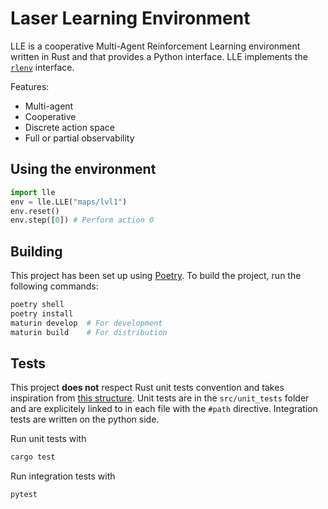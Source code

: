 # Laser Learning Environment
LLE is a cooperative Multi-Agent Reinforcement Learning environment written in Rust and that provides a Python interface. LLE implements the [`rlenv`](https://github.com/yamoling/rlenv) interface.

Features:
- Multi-agent
- Cooperative
- Discrete action space
- Full or partial observability

## Using the environment
```python
import lle
env = lle.LLE("maps/lvl1")
env.reset()
env.step([0]) # Perform action 0
```


## Building
This project has been set up using [Poetry](https://python-poetry.org/). To build the project, run the following commands:
```bash
poetry shell
poetry install
maturin develop  # For development
maturin build    # For distribution
```

## Tests
This project **does not** respect Rust unit tests convention and takes inspiration from [this structure](http://xion.io/post/code/rust-unit-test-placement.html). Unit tests are in the `src/unit_tests` folder and are explicitely linked to in each file with the `#path` directive. 
Integration tests are written on the python side.

Run unit tests with 
```bash
cargo test
```

Run integration tests with
```bash
pytest
```